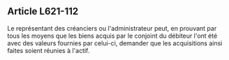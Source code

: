 Article L621-112
----
Le représentant des créanciers ou l'administrateur peut, en prouvant par tous
les moyens que les biens acquis par le conjoint du débiteur l'ont été avec des
valeurs fournies par celui-ci, demander que les acquisitions ainsi faites soient
réunies à l'actif.
